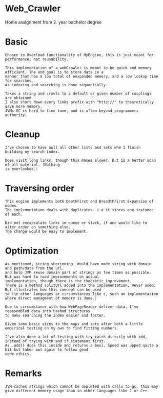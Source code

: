 # Web_Crawler
Home assignment from 2. year bachelor degree


# Basic

    Chosen to Overload functionality of MyEngine, this is just meant for performance, not reusability.

    This implementation of a webCrawler is meant to be quick and memory efficient. The end goal is to store data in a
    manner that has a low total of eexpanded memory, and a low lookup time for searches.
    As indexing and searching is done sequentially.

    Takes a string and crawls to a default or given number of couplings are obtained
    I also short down every links prefix with "http://" to theoretically save more memory.
    JVMs GC is hard to fine tune, and is often beyond programmers authority.

# Cleanup
    I've chosen to have null all other lists and sets whe I finish building my search index.

    Does visit long links, though this maxes slower. But is a better scan of all material. (Nothing
    is overlooked.)

# Traversing order
    This engine implements both DepthFirst and BreadthFirst Expansion of nodes.
    The implementation deals with duplicates. i.e it stores one instance of each.

    Did not encapsulate links in queue or stack, if one would like to alter order on something else.
    The change would be easy to implement.

# Optimization
    As mentioned, string shortening. Would have made string with domain and path/data from the url.
    and help JVM reuse domain part of strings as few times as possible. But was hard to read improvements on actual
    implementation, though there is the theoretic improvement.
    There is a method splitUrl added into the implementation, never used. But illustrates how this concept can be used
    to (in other languages or circumstances like c, such an implementation where direct managment of memory is done.)

    Due to circumstance with how WebPageReader deliver data, I've reassembled data into hashed structures
    to make searching the index easier and faster.

    Given some basic sizes to the maps and sets after both a little empirical testing on my own to find fitting numbers.

    I've also done a lot of testing with try catch directly with add, instead of trying with and if statement first.
    As .add() does this inside and returns a bool. Speed was upped quite a bit but taken out again to follow good
    code ethics.

# Remarks
	JVM caches strings which cannot be depleted with calls to gc, this may give different memory usage than in other languages like C or C++.